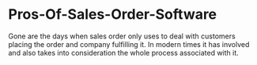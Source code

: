 # Pros-Of-Sales-Order-Software
Gone are the days when sales order only uses to deal with customers placing the order and company fulfilling it. In modern times it has involved and also takes into consideration the whole process associated with it. 
